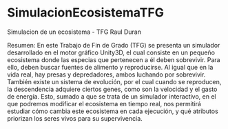 # SimulacionEcosistemaTFG
Simulacion de un ecosistema - TFG Raul Duran

Resumen: 
En este Trabajo de Fin de Grado (TFG) se presenta un simulador desarrollado en el motor gráfico Unity3D, el cual consiste en un pequeño ecosistema donde las especias que pertenecen a él deben sobrevivir. Para ello, deben buscar fuentes de alimento y reproducirse. Al igual que en la vida real, hay presas y depredadores, ambos luchando por sobrevivir. También existe un sistema de evolución, por el cual cuando se reproducen, la descendencia adquiere ciertos genes, como son la velocidad y el gasto de energía. Esto, sumado a que se trata de un simulador interactivo, en el que podremos modificar el ecosistema en tiempo real, nos permitirá estudiar cómo cambia este ecosistema en cada ejecución, y qué atributos priorizan los seres vivos para su supervivencia.
